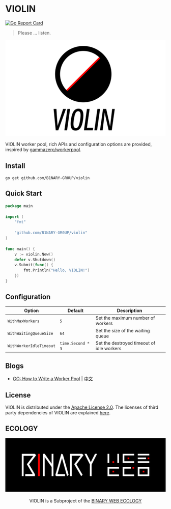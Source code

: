 # VIOLIN

[![Go Report Card](https://goreportcard.com/badge/github.com/B1NARY-GR0UP/violin)](https://goreportcard.com/report/github.com/B1NARY-GR0UP/violin)

> Please ... listen.

![VIOLIN](images/VIOLIN.png)

VIOLIN worker pool, rich APIs and configuration options are provided, inspired by [gammazero/workerpool](https://github.com/gammazero/workerpool).

## Install

```shell
go get github.com/B1NARY-GR0UP/violin
```

## Quick Start

```go
package main

import (
	"fmt"

	"github.com/B1NARY-GR0UP/violin"
)

func main() {
	v := violin.New()
	defer v.Shutdown()
	v.Submit(func() {
		fmt.Println("Hello, VIOLIN!")
	})
}
```

## Configuration

| Option                  | Default           | Description                               |
|-------------------------|-------------------|-------------------------------------------|
| `WithMaxWorkers`        | `5`               | Set the maximum number of workers         |
| `WithWaitingQueueSize`  | `64`              | Set the size of the waiting queue         |
| `WithWorkerIdleTimeout` | `time.Second * 3` | Set the destroyed timeout of idle workers |

## Blogs

- [GO: How to Write a Worker Pool](https://dev.to/justlorain/go-how-to-write-a-worker-pool-1h3b) | [中文](https://juejin.cn/post/7244733519948333111)

## License

VIOLIN is distributed under the [Apache License 2.0](./LICENSE). The licenses of third party dependencies of VIOLIN are explained [here](./licenses).

## ECOLOGY

<p align="center">
<img src="https://github.com/justlorain/justlorain/blob/main/images/BINARY-WEB-ECO.png" alt="BINARY-WEB-ECO"/>
<br/><br/>
VIOLIN is a Subproject of the <a href="https://github.com/B1NARY-GR0UP">BINARY WEB ECOLOGY</a>
</p>